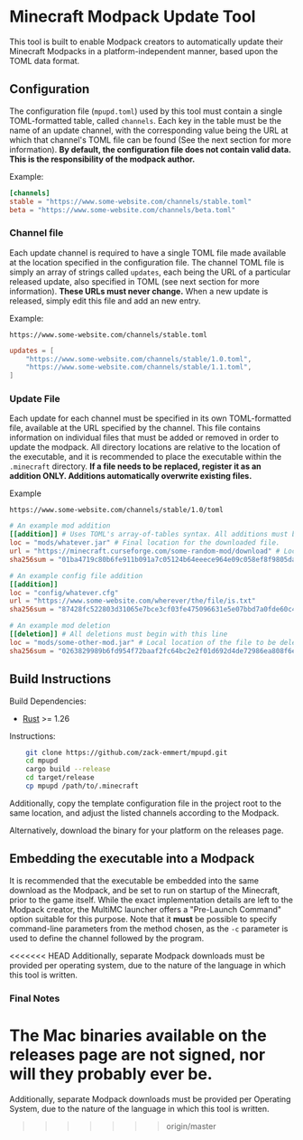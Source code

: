 # Minecraft Modpack Update Tool
This tool is built to enable Modpack creators to automatically update their Minecraft Modpacks in a platform-independent manner, based upon the TOML data format.

## Configuration

The configuration file (`mpupd.toml`) used by this tool must contain a single TOML-formatted table, called `channels`. Each key in the table must be the name of an update channel, with the corresponding value being the URL at which that channel's TOML file can be found (See the next section for more information). **By default, the configuration file does not contain valid data. This is the responsibility of the modpack author.**

Example: 

```toml
[channels]
stable = "https://www.some-website.com/channels/stable.toml"
beta = "https://www.some-website.com/channels/beta.toml"
```

### Channel file

Each update channel is required to have a single TOML file made available at the location specified in the configuration file. The channel TOML file is simply an array of strings called `updates`, each being the URL of a particular released update, also specified in TOML (see next section for more information). **These URLs must never change.** When a new update is released, simply edit this file and add an new entry.

Example:

`https://www.some-website.com/channels/stable.toml`

```toml
updates = [
    "https://www.some-website.com/channels/stable/1.0.toml",
    "https://www.some-website.com/channels/stable/1.1.toml",
]
```

### Update File

Each update for each channel must be specified in its own TOML-formatted file, available at the URL specified by the channel. This file contains information on individual files that must be added or removed in order to update the modpack. All directory locations are relative to the location of the executable, and it is recommended to place the executable within the `.minecraft` directory. **If a file needs to be replaced, register it as an addition ONLY. Additions automatically overwrite existing files.**

Example

`https://www.some-website.com/channels/stable/1.0/toml`

```toml
# An example mod addition
[[addition]] # Uses TOML's array-of-tables syntax. All additions must begin with this line
loc = "mods/whatever.jar" # Final location for the downloaded file.
url = "https://minecraft.curseforge.com/some-random-mod/download" # Location from which the new file can be downloaded.
sha256sum = "01ba4719c80b6fe911b091a7c05124b64eeece964e09c058ef8f9805daca546b" # SHA256 Checksum of the file at the url above. Used to verify the integrity of the downloaded file.

# An example config file addition
[[addition]]
loc = "config/whatever.cfg"
url = "https://www.some-website.com/wherever/the/file/is.txt"
sha256sum = "87428fc522803d31065e7bce3cf03fe475096631e5e07bbd7a0fde60c4cf25c7"

# An example mod deletion
[[deletion]] # All deletions must begin with this line
loc = "mods/some-other-mod.jar" # Local location of the file to be deleted.
sha256sum = "0263829989b6fd954f72baaf2fc64bc2e2f01d692d4de72986ea808f6e99813f" # SHA256 Checksum of the local file. The file will **ONLY** be deleted if the checksum is valid.
```

## Build Instructions

Build Dependencies:

* [Rust](https://rustup.rs) >= 1.26

Instructions:

```bash
    git clone https://github.com/zack-emmert/mpupd.git
    cd mpupd
    cargo build --release
    cd target/release
    cp mpupd /path/to/.minecraft
```
Additionally, copy the template configuration file in the project root to the same location, and adjust the listed channels according to the Modpack.

Alternatively, download the binary for your platform on the releases page.

## Embedding the executable into a Modpack

It is recommended that the executable be embedded into the same download as the Modpack, and be set to run on startup of the Minecraft, prior to the game itself. While the exact implementation details are left to the Modpack creator, the MultiMC launcher offers a "Pre-Launch Command" option suitable for this purpose. Note that it **must** be possible to specify command-line parameters from the method chosen, as the `-c` parameter is used to define the channel followed by the program.

<<<<<<< HEAD
Additionally, separate Modpack downloads must be provided per operating system, due to the nature of the language in which this tool is written.

### Final Notes

The Mac binaries available on the releases page are not signed, nor will they probably ever be.
=======
Additionally, separate Modpack downloads must be provided per Operating System, due to the nature of the language in which this tool is written.
>>>>>>> origin/master
